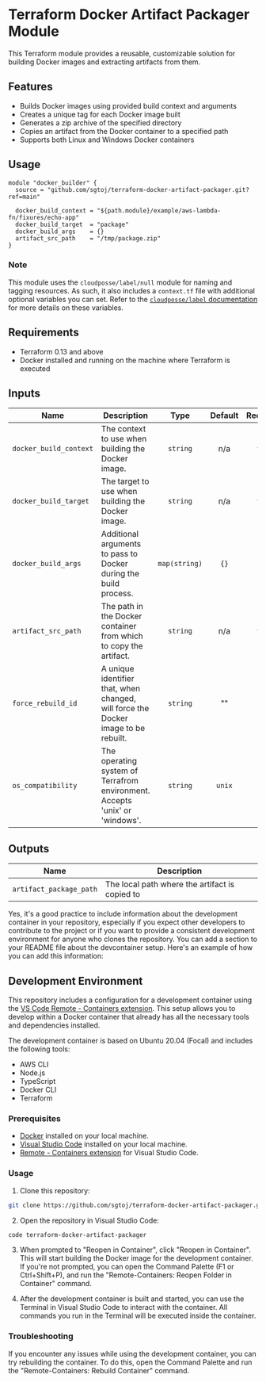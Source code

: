 # Terraform Docker Artifact Packager Module

This Terraform module provides a reusable, customizable solution for building
Docker images and extracting artifacts from them.

## Features

- Builds Docker images using provided build context and arguments
- Creates a unique tag for each Docker image built
- Generates a zip archive of the specified directory
- Copies an artifact from the Docker container to a specified path
- Supports both Linux and Windows Docker containers

## Usage

```hcl
module "docker_builder" {
  source = "github.com/sgtoj/terraform-docker-artifact-packager.git?ref=main"

  docker_build_context = "${path.module}/example/aws-lambda-fn/fixures/echo-app"
  docker_build_target  = "package"
  docker_build_args    = {}
  artifact_src_path    = "/tmp/package.zip"
}
```

### Note

This module uses the `cloudposse/label/null` module for naming and tagging
resources. As such, it also includes a `context.tf` file with additional
optional variables you can set. Refer to the [`cloudposse/label` documentation](https://registry.terraform.io/modules/cloudposse/label/null/latest)
for more details on these variables.

## Requirements

- Terraform 0.13 and above
- Docker installed and running on the machine where Terraform is executed

## Inputs

| Name                   | Description                                                                        | Type          | Default | Required |
|------------------------|------------------------------------------------------------------------------------|:-------------:|:-------:|:--------:|
| `docker_build_context` | The context to use when building the Docker image.                                 | `string`      | n/a     | yes      |
| `docker_build_target`  | The target to use when building the Docker image.                                  | `string`      | n/a     | yes      |
| `docker_build_args`    | Additional arguments to pass to Docker during the build process.                   | `map(string)` | `{}`    | no       |
| `artifact_src_path`    | The path in the Docker container from which to copy the artifact.                  | `string`      | n/a     | yes      |
| `force_rebuild_id`     | A unique identifier that, when changed, will force the Docker image to be rebuilt. | `string`      | ""      | no       |
| `os_compatibility`     | The operating system of Terrafrom environment. Accepts 'unix' or 'windows'.        | `string`      | `unix`  | no       |

## Outputs

| Name                    | Description                                    |
|-------------------------|------------------------------------------------|
| `artifact_package_path` | The local path where the artifact is copied to |

Yes, it's a good practice to include information about the development container in your repository, especially if you expect other developers to contribute to the project or if you want to provide a consistent development environment for anyone who clones the repository. You can add a section to your README file about the devcontainer setup. Here's an example of how you can add this information:

## Development Environment

This repository includes a configuration for a development container using the
[VS Code Remote - Containers extension](https://code.visualstudio.com/docs/remote/containers).
This setup allows you to develop within a Docker container that already has all
the necessary tools and dependencies installed.

The development container is based on Ubuntu 20.04 (Focal) and includes the
following tools:

- AWS CLI
- Node.js
- TypeScript
- Docker CLI
- Terraform

### Prerequisites

- [Docker](https://www.docker.com/products/docker-desktop) installed on your
  local machine.
- [Visual Studio Code](https://code.visualstudio.com/) installed on your
  local machine.
- [Remote - Containers extension](https://marketplace.visualstudio.com/items?itemName=ms-vscode-remote.remote-containers)
  for Visual Studio Code.

### Usage

1. Clone this repository:

```bash
git clone https://github.com/sgtoj/terraform-docker-artifact-packager.git
```

2. Open the repository in Visual Studio Code:

```bash
code terraform-docker-artifact-packager
```

3. When prompted to "Reopen in Container", click "Reopen in Container". This
   will start building the Docker image for the development container. If you're
   not prompted, you can open the Command Palette (F1 or Ctrl+Shift+P), and run
   the "Remote-Containers: Reopen Folder in Container" command.

4. After the development container is built and started, you can use the
   Terminal in Visual Studio Code to interact with the container. All commands
  you run in the Terminal will be executed inside the container.

### Troubleshooting

If you encounter any issues while using the development container, you can try
rebuilding the container. To do this, open the Command Palette and run the
"Remote-Containers: Rebuild Container" command.
